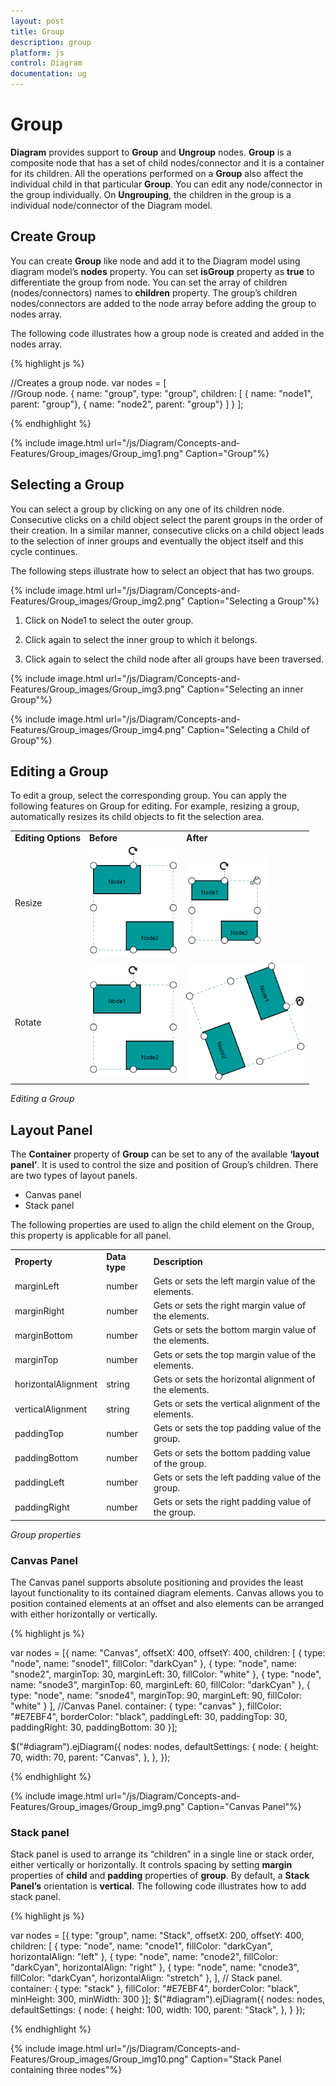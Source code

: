 ```yaml
---
layout: post
title: Group
description: group
platform: js
control: Diagram
documentation: ug
---
```


# Group

**Diagram** provides support to **Group** and **Ungroup** nodes. **Group** is a composite node that has a set of child nodes/connector and it is a container for its children. All the operations performed on a **Group** also affect the individual child in that particular **Group**. You can edit any node/connector in the group individually. On **Ungrouping**, the children in the group is a individual node/connector of the Diagram model. 

## Create Group

You can create **Group** like node and add it to the Diagram model using diagram model’s **nodes** property. You can set **isGroup** property as **true** to differentiate the group from node. You can set the array of children (nodes/connectors) names to **children** property. The group’s children nodes/connectors are added to the node array before adding the group to nodes array. 

The following code illustrates how a group node is created and added in the nodes array.

{% highlight js %}

//Creates a group node.
var nodes = [    
//Group node.
    { name: "group", type: "group",
      children: [
            { name: "node1", parent: "group"},
            { name: "node2", parent: "group"}
         ] 
    }
];

{% endhighlight %}

{% include image.html url="/js/Diagram/Concepts-and-Features/Group_images/Group_img1.png" Caption="Group"%}

## Selecting a Group

You can select a group by clicking on any one of its children node. Consecutive clicks on a child object select the parent groups in the order of their creation. In a similar manner, consecutive clicks on a child object leads to the selection of inner groups and eventually the object itself and this cycle continues.

The following steps illustrate how to select an object that has two groups.

{% include image.html url="/js/Diagram/Concepts-and-Features/Group_images/Group_img2.png" Caption="Selecting a Group"%}

1. Click on Node1 to select the outer group.

2. Click again to select the inner group to which it belongs.

3. Click again to select the child node after all groups have been traversed.

{% include image.html url="/js/Diagram/Concepts-and-Features/Group_images/Group_img3.png" Caption="Selecting an inner Group"%}

{% include image.html url="/js/Diagram/Concepts-and-Features/Group_images/Group_img4.png" Caption="Selecting a Child of Group"%}

## Editing a Group

To edit a group, select the corresponding group. You can apply the following features on Group for editing. For example, resizing a group, automatically resizes its child objects to fit the selection area.

<table>
<tr>
<td>
<b>Editing Options</b></td><td>
<b>Before </b></td><td>
<b>After</b></td></tr>
<tr>
<td>
Resize</td><td>
<img src="/js/Diagram/Concepts-and-Features/Group_images/Group_img5.png" alt="" width="141pt" height="177pt"/></td><td>
<img src="/js/Diagram/Concepts-and-Features/Group_images/Group_img6.png" alt="" width="131pt" height="139pt"/></td></tr>
<tr>
<td>
Rotate</td><td>
<img src="/js/Diagram/Concepts-and-Features/Group_images/Group_img7.png" alt="" width="141pt" height="177pt"/></td><td>
<img src="/js/Diagram/Concepts-and-Features/Group_images/Group_img8.png" alt="" width="190pt" height="188pt"/></td></tr>
</table>

_Editing a Group_

## Layout Panel

The **Container** property of **Group** can be set to any of the available **‘layout panel’**. It is used to control the size and position of Group’s children. There are two types of layout panels.

* Canvas panel 
* Stack panel

The following properties are used to align the child element on the Group, this property is applicable for all panel.

<table>
<tr>
<td>
<b>Property</b></td><td>
<b>Data type</b></td><td>
<b>Description</b></td></tr>
<tr>
<td>
marginLeft</td><td>
number</td><td>
Gets or sets the left margin value of the elements.</td></tr>
<tr>
<td>
marginRight</td><td>
number</td><td>
Gets or sets the right margin value of the elements.</td></tr>
<tr>
<td>
marginBottom</td><td>
number</td><td>
Gets or sets the bottom margin value of the elements.</td></tr>
<tr>
<td>
marginTop</td><td>
number</td><td>
Gets or sets the top margin value of the elements.</td></tr>
<tr>
<td>
horizontalAlignment</td><td>
string</td><td>
Gets or sets the horizontal alignment of the elements.</td></tr>
<tr>
<td>
verticalAlignment</td><td>
string</td><td>
Gets or sets the vertical alignment of the elements.</td></tr>
<tr>
<td>
paddingTop</td><td>
number</td><td>
Gets or sets the top padding value of the group.</td></tr>
<tr>
<td>
paddingBottom</td><td>
number</td><td>
Gets or sets the bottom padding value of the group.</td></tr>
<tr>
<td>
paddingLeft</td><td>
number</td><td>
Gets or sets the left padding value of the group.</td></tr>
<tr>
<td>
paddingRight</td><td>
number</td><td>
Gets or sets the right padding value of the group.</td></tr>
</table>

_Group properties_

### Canvas Panel

The Canvas panel supports absolute positioning and provides the least layout functionality to its contained diagram elements. Canvas allows you to position contained elements at an offset and also elements can be arranged with either horizontally or vertically.

{% highlight js %}

var nodes = [{
    name: "Canvas", offsetX: 400, offsetY: 400,
    children: [
        { type: "node", name: "snode1", fillColor: "darkCyan" },
        { type: "node", name: "snode2", marginTop: 30, marginLeft: 30, fillColor: "white" },
        { type: "node", name: "snode3", marginTop: 60, marginLeft: 60, fillColor: "darkCyan" },
        { type: "node", name: "snode4", marginTop: 90, marginLeft: 90, fillColor: "white" }
    ],
    //Canvas Panel.
    container: { type: "canvas" },
    fillColor: "#E7EBF4", borderColor: "black",
    paddingLeft: 30, paddingTop: 30, paddingRight: 30, paddingBottom: 30
}];

$("#diagram").ejDiagram({
    nodes: nodes,
    defaultSettings: {
        node: {
            height: 70, width: 70, parent: "Canvas",
        },
    },
});

{% endhighlight %}

{% include image.html url="/js/Diagram/Concepts-and-Features/Group_images/Group_img9.png" Caption="Canvas Panel"%}

### Stack panel

Stack panel is used to arrange its “children” in a single line or stack order, either vertically or horizontally. It controls spacing by setting **margin** properties of **child** and **padding** properties of **group**. By default, a **Stack Panel’s** orientation is **vertical**. The following code illustrates how to add stack panel.

{% highlight js %}

var nodes = [{
    type: "group", name: "Stack", offsetX: 200, offsetY: 400,
    children: [
       { type: "node", name: "cnode1", fillColor: "darkCyan", horizontalAlign: "left" },
       { type: "node", name: "cnode2", fillColor: "darkCyan", horizontalAlign: "right" },
       { type: "node", name: "cnode3", fillColor: "darkCyan", horizontalAlign: "stretch" },
    ],
    // Stack panel.
    container: { type: "stack" },
    fillColor: "#E7EBF4", borderColor: "black",
    minHeight: 300, minWidth: 300
}];
$("#diagram").ejDiagram({
    nodes: nodes,
    defaultSettings: {
        node: {
            height: 100, width: 100, parent: "Stack",
        },
    }
});

{% endhighlight %}

{% include image.html url="/js/Diagram/Concepts-and-Features/Group_images/Group_img10.png" Caption="Stack Panel containing three nodes"%}
